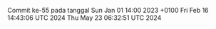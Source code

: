 Commit ke-55 pada tanggal Sun Jan 01 14:00 2023 +0100
Fri Feb 16 14:43:06 UTC 2024
Thu May 23 06:32:51 UTC 2024
